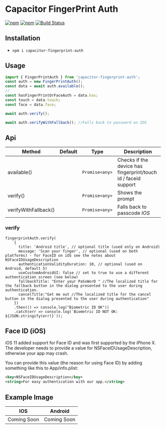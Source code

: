 # Capacitor FingerPrint Auth

[![npm](https://img.shields.io/npm/v/capacitor-fingerprint-auth.svg)](https://www.npmjs.com/package/capacitor-fingerprint-auth)
[![npm](https://img.shields.io/npm/dt/capacitor-fingerprint-auth.svg?label=npm%20downloads)](https://www.npmjs.com/package/capacitor-fingerprint-auth)
[![Build Status](https://travis-ci.org/triniwiz/capacitor-fingerprint-auth.svg?branch=master)](https://travis-ci.org/triniwiz/capacitor-fingerprint-auth)

## Installation

* `npm i capacitor-fingerprint-auth`

## Usage

```ts
import { FingerPrintAuth } from 'capacitor-fingerprint-auth';
const auth = new FingerPrintAuth();
const data = await auth.available();
//
const hasFingerPrintOrFaceAuth = data.has;
const touch = data.touch;
const face = data.face;

await auth.verify();

await auth.verifyWithFallback(); //Falls back to password on IOS
```

## Api

| Method                                   | Default | Type                         | Description                                           |
| ---------------------------------------- | ------- | ---------------------------- | ----------------------------------------------------- |
| available() |         | `Promise<any>`                     | Checks if the device has fingerprint/touch id / faceid support |
| verify()                  |         | `Promise<any>`                 | Shows the prompt |
| verifyWithFallback()  |         | `Promise<any>` | Falls back to passcode *IOS*   |


### verify

```
fingerprintAuth.verify(
	{
	  title: 'Android title', // optional title (used only on Android)
	  message: 'Scan your finger', // optional (used on both platforms) - for FaceID on iOS see the notes about NSFaceIDUsageDescription
	  authenticationValidityDuration: 10, // optional (used on Android, default 5)
	  useCustomAndroidUI: false // set to true to use a different authentication screen (see below)
      fallbackTitle: "Enter your PaSsWorD " //The localized title for the fallback button in the dialog presented to the user during authentication.
      cancelTitle:"Get me out //The localized title for the cancel button in the dialog presented to the user during authentication"
	})
	.then(() => console.log("Biometric ID OK"))
	.catch(err => console.log(`Biometric ID NOT OK: ${JSON.stringify(err)}`));
```


## Face ID (iOS)
iOS 11 added support for Face ID and was first supported by the iPhone X. The developer needs to provide a value for NSFaceIDUsageDescription, otherwise your app may crash.

You can provide this value (the reason for using Face ID) by adding something like this to App/info.plist:

```xml
<key>NSFaceIDUsageDescription</key>
<string>For easy authentication with our app.</string>
```

## Example Image

| IOS                                     | Android                                     |
| --------------------------------------- | ------------------------------------------- |
| Coming Soon | Coming Soon |

